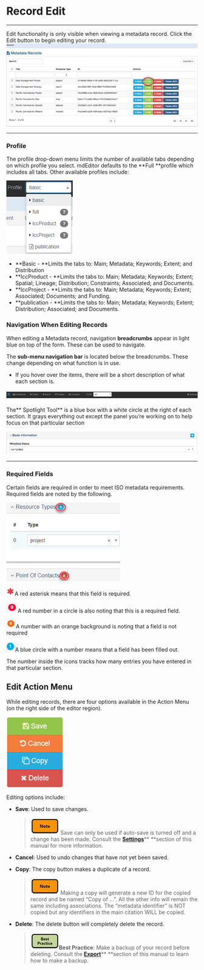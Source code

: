 # Record Edit

---

Edit functionality is only visible when viewing a metadata record. Click the Edit button to begin editing your record.![](/assets/edit_button.png)

---

### Profile

The profile drop-down menu limits the number of available tabs depending on which profile you select. mdEditor defaults to the **Full **profile which includes all tabs. Other available profiles include:

![](/assets/profile_drop_down.png)

* **Basic - **Limits the tabs to: Main; Metadata; Keywords; Extent; and Distribution
* **lccProduct - **Limits the tabs to: Main; Metadata; Keywords; Extent; Spatial; Lineage; Distribution; Constraints; Associated; and Documents.
* **lccProject - **Limits the tabs to: Main; Metadata; Keywords; Extent; Associated; Documents; and Funding.
* **publication - **Limits the tabs to: Main; Metadata; Keywords; Extent; Distribution; Associated; and Documents.

### Navigation When Editing Records

When editing a Metadata record, navigation **breadcrumbs** appear in light blue on top of the form. These can be used to navigate.

 The **sub-menu navigation bar** is located below the breadcrumbs.  These change depending on what function is in use. 

* If you hover over the items, there will be a short description of what each section is.

#### ![](/assets/high_level.png)

The** Spotlight Tool** is a blue box with a white circle at the right of each section.  It grays everything out except the panel you’re working on to help focus on that particular section

![](/assets/spotlight_tool.png)

---

### **Required Fields**

Certain fields are required in order to meet ISO metadata requirements. Required fields are noted by the following.

![](/assets/required_field_icons_annotated.png)

![](/assets/red_asterisk.png)A red asterisk means that this field is required.

![](/assets/red_number.png)A red number in a circle is also noting that this is a required field.

![](/assets/orange_ast.png)A number with an orange background is noting that a field is not required

![](/assets/blue_number.png)A blue circle with a number means that a field has been filled out.

The number inside the icons tracks how many entries you have entered in that particular section.

## Edit Action Menu

While editing records, there are four options available in the Action Menu \(on the right side of the editor region\).

![](/assets/right_vertical_menu_edit.png)

Editing options include:

* **Save**: Used to save changes. 
  > ![](/assets/note_small.png) Save can only be used if auto-save is turned off and a change has been made. Consult the [**Settings**](/settings.md)** **section of this manual for more information.
* **Cancel**: Used to undo changes that have not yet been saved.

* **Copy**: The copy button makes a duplicate of a record.

  > ![](/assets/note_small.png) Making a copy will generate a new ID for the copied record and be named “Copy of …”. All the other info will remain the same including associations. The “metadata identifier” is NOT copied but any identifiers in the main citation WILL be copied.

* **Delete**: The delete button will completely delete the record.

  > ![](/assets/best_practice_small.png)**Best Practice**: Make a backup of your record before deleting. Consult the [**Export**](/export.md)** **section of this manual to learn how to make a backup.



